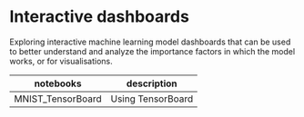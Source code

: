 # Interactive dashboards 
Exploring interactive machine learning model dashboards that can be used to better understand and analyze the importance factors in which the model works, or for visualisations. 

| notebooks              | description                               |
|------------------------|-------------------------------------------|
| MNIST_TensorBoard   | Using TensorBoard  |
